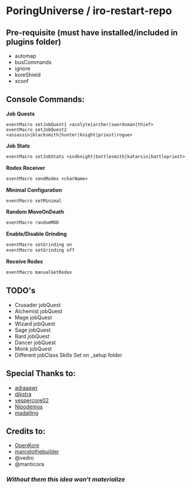# PoringUniverse / iro-restart-repo

## Pre-requisite (must have installed/included in plugins folder)
- automap
- busCommands
- ignore
- koreShield
- xconf

## Console Commands:

**Job Quests**
```
eventMacro setJobQuest1 <acolyte|archer|swordsman|thief>
eventMacro setJobQuest2 <assassin|blacksmith|hunter|knight|priest|rogue>
```

**Job Stats**
```perl
eventMacro setJobStats <svdknight|battlesmith|katarsin|battlepriest>
```

**Rodex Receiver**
```perl
eventMacro sendRodex <charName>
```

**Minimal Configuration**
```perl
eventMacro setMinimal
```

**Random MoveOnDeath**
```perl
eventMacro randomMOD
```

**Enable/Disable Grinding**
```perl
eventMacro setGrinding on
eventMacro setGrinding off
```

**Receive Rodex**
```perl
eventMacro manualGetRodex
```

## TODO's
- Crusader jobQuest
- Alchemist jobQuest
- Mage jobQuest
- Wizard jobQuest
- Sage jobQuest
- Bard jobQuest
- Dancer jobQuest
- Monk jobQuest
- Different jobClass Skills Set on _setup folder

## Special Thanks to:
- [adraaawr](https://github.com/adraaawr)
- [djkstra](https://github.com/djkstra)
- [vespercore02](https://github.com/vespercore02)
- [Nipodemos](https://github.com/Nipodemos)
- [madalilng](https://github.com/madalilng)

## Credits to:
- [OpenKore](https://github.com/OpenKore)
- [marcelothebuilder](https://github.com/marcelothebuilder/koreShield)
- @vedro
- @manticora

### _Without them this idea won't materialize_

